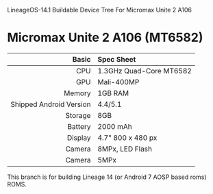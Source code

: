LineageOS-14.1 Buildable Device Tree For Micromax Unite 2 A106

Micromax Unite 2 A106 (MT6582)
==============


Basic   | Spec Sheet
-------:|:-------------------------
CPU     | 1.3GHz Quad-Core MT6582
GPU     | Mali-400MP
Memory  | 1GB RAM
Shipped Android Version | 4.4/5.1
Storage | 8GB
Battery | 2000 mAh
Display | 4.7" 800 x 480 px
Camera  | 8MPx, LED Flash
Camera  | 5MPx


This branch is for building Lineage 14 (or Android 7 AOSP based roms) ROMS.
